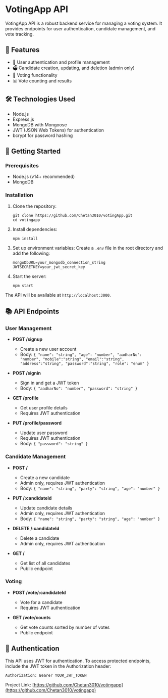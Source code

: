 # VotingApp API

VotingApp API is a robust backend service for managing a voting system. It provides endpoints for user authentication, candidate management, and vote tracking.

## 🌟 Features

- 👤 User authentication and profile management
- 🗳️ Candidate creation, updating, and deletion (admin only)
- 🗽 Voting functionality
- 📊 Vote counting and results

## 🛠️ Technologies Used

- Node.js
- Express.js
- MongoDB with Mongoose
- JWT (JSON Web Tokens) for authentication
- bcrypt for password hashing

## 🚀 Getting Started

### Prerequisites

- Node.js (v14+ recommended)
- MongoDB

### Installation

1. Clone the repository:
   ```
   git clone https://github.com/Chetan3010/votingApp.git
   cd votingapp
   ```

2. Install dependencies:
   ```
   npm install
   ```

3. Set up environment variables:
   Create a `.env` file in the root directory and add the following:
   ```
   mongoDbURL=your_mongodb_connection_string
   JWTSECRETKEY=your_jwt_secret_key
   ```

4. Start the server:
   ```
   npm start
   ```

The API will be available at `http://localhost:3000`.

## 📚 API Endpoints

### User Management

* **POST /signup**
  - Create a new user account
  - Body: `{ "name": "string", "age": "number", "aadharNo": "number", "mobile":"string", "email":"string", "address":"string", "password":"string", "role": "enum" }`

* **POST /signin**
  - Sign in and get a JWT token
  - Body: `{ "aadharNo": "number", "password": "string" }`

* **GET /profile**
  - Get user profile details
  - Requires JWT authentication

* **PUT /profile/password**
  - Update user password
  - Requires JWT authentication
  - Body: `{ "password": "string" }`

### Candidate Management

* **POST /**
  - Create a new candidate
  - Admin only, requires JWT authentication
  - Body: `{ "name": "string", "party": "string", "age": "number" }`

* **PUT /:candidateId**
  - Update candidate details
  - Admin only, requires JWT authentication
  - Body: `{ "name": "string", "party": "string", "age": "number" }`

* **DELETE /:candidateId**
  - Delete a candidate
  - Admin only, requires JWT authentication

* **GET /**
  - Get list of all candidates
  - Public endpoint

### Voting

* **POST /vote/:candidateId**
  - Vote for a candidate
  - Requires JWT authentication

* **GET /vote/counts**
  - Get vote counts sorted by number of votes
  - Public endpoint

## 🔐 Authentication

This API uses JWT for authentication. To access protected endpoints, include the JWT token in the Authorization header:

```
Authorization: Bearer YOUR_JWT_TOKEN
```

Project Link: [https://github.com/Chetan3010/votingapp](https://github.com/Chetan3010/votingapp)